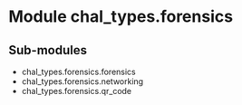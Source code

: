 Module chal_types.forensics
===========================

Sub-modules
-----------
* chal_types.forensics.forensics
* chal_types.forensics.networking
* chal_types.forensics.qr_code